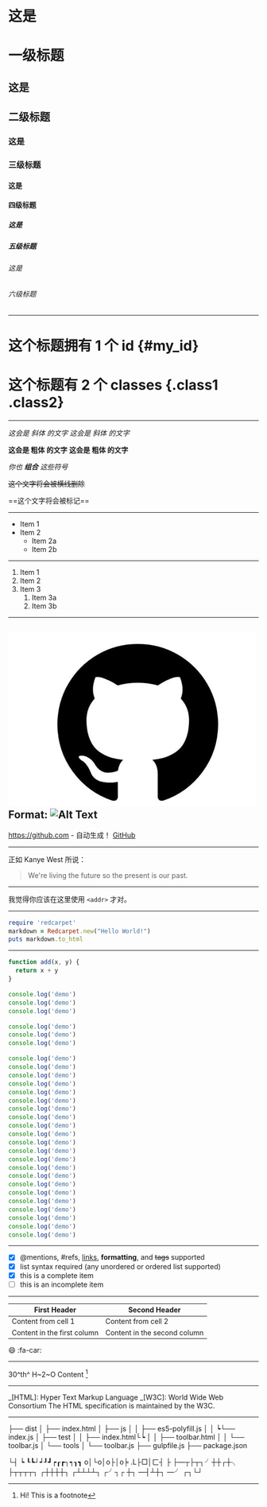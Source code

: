 # 这是 <h1> 一级标题
## 这是 <h2> 二级标题
### 这是 <h3> 三级标题
#### 这是 <h4> 四级标题
##### 这是 <h5> 五级标题
###### 这是 <h6> 六级标题
---

# 这个标题拥有 1 个 id {#my_id}

# 这个标题有 2 个 classes {.class1 .class2}
---

*这会是 斜体 的文字*
_这会是 斜体 的文字_

**这会是 粗体 的文字**
__这会是 粗体 的文字__

_你也 **组合** 这些符号_

~~这个文字将会被横线删除~~

==这个文字将会被标记==

---

- Item 1
- Item 2
  - Item 2a
  - Item 2b
---

1. Item 1
1. Item 2
1. Item 3
   1. Item 3a
   1. Item 3b
---

![GitHub Logo](./images/logo.jpg)
Format: ![Alt Text](https://ss0.bdstatic.com/70cFvHSh_Q1YnxGkpoWK1HF6hhy/it/u=3000368218,295699058&fm=26&gp=0.jpg)
---


https://github.com - 自动生成！
[GitHub](https://github.com)

---

正如 Kanye West 所说：

> We're living the future so
> the present is our past.

---

我觉得你应该在这里使用
`<addr>` 才对。

---

```ruby
require 'redcarpet'
markdown = Redcarpet.new("Hello World!")
puts markdown.to_html
```

---


```javascript {.class1 .class}
function add(x, y) {
  return x + y
}
```

```javascript {highlight=1}
console.log('demo')
console.log('demo')
console.log('demo')
```

```javascript {highlight=1-2}
console.log('demo')
console.log('demo')
console.log('demo')
```

```javascript {highlight=[1-10,15,20-22]}
console.log('demo')
console.log('demo')
console.log('demo')
console.log('demo')
console.log('demo')
console.log('demo')
console.log('demo')
console.log('demo')
console.log('demo')
console.log('demo')
console.log('demo')
console.log('demo')
console.log('demo')
console.log('demo')
console.log('demo')
console.log('demo')
console.log('demo')
console.log('demo')
console.log('demo')
console.log('demo')
console.log('demo')
console.log('demo')
```

---

- [x] @mentions, #refs, [links](), **formatting**, and <del>tags</del> supported
- [x] list syntax required (any unordered or ordered list supported)
- [x] this is a complete item
- [ ] this is an incomplete item

---

First Header | Second Header
------------ | -------------
Content from cell 1 | Content from cell 2
Content in the first column | Content in the second column

:smile:
:fa-car:

---

30^th^
H~2~O
Content [^1]

[^1]: Hi! This is a footnote

---

_[HTML]: Hyper Text Markup Language
_[W3C]: World Wide Web Consortium
The HTML specification
is maintained by the W3C.


--- 

├── dist
│   ├── index.html
│   ├── js
│   │   ├── es5-polyfill.js
│   │   ┕└── index.js
│   ├── test
│   │   ├── index.html└┕
│   │   ├── toolbar.html
│   │   └── toolbar.js
│   └── tools
│       └── toolbar.js
├── gulpfile.js
├── package.json

└┤
┕ ┖┗┘┙┚┛┍┎┏┐┑┒┓
ο│└ο│ο├│ο╞
.L├□│ㄈ┤ ├
├—┬├┬┐╯┼┼┌┼╮
├┬┬┬┬┐ ┌┼┼┼┼┐ ┌┴┴┴┴┐ ┌╯┐┌ ┼┐ —┤┴┼┐ —╯ ┌┐└┘